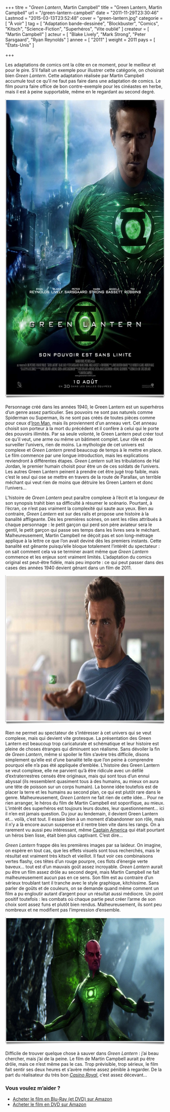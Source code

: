 +++
titre = "<em>Green Lantern</em>, Martin Campbell"
title = "Green Lantern, Martin Campbell"
url = "/green-lantern-campbell"
date = "2011-11-29T23:30:46"
Lastmod = "2015-03-13T23:52:48"
cover = "green-lantern.jpg"
categorie = [ "À voir" ]
tag = [ "Adaptation bande-dessinée", "Blockbuster", "Comics", "Kitsch", "Science-Fiction", "Superhéros", "Vite oublié" ]
createur = [ "Martin Campbell" ]
acteur = [ "Blake Lively", "Mark Strong", "Peter Sarsgaard", "Ryan Reynolds" ]
annee = [ "2011" ]
weight = 2011
pays = [ "États-Unis" ]

+++

<p>Les adaptations de comics ont la côte en ce moment, pour le meilleur et pour le pire. S&rsquo;il fallait un exemple pour illustrer cette catégorie, on choisirait bien <em>Green Lantern</em>. Cette adaptation réalisée par Martin Campbell accumule tout ce qu&rsquo;il ne faut pas faire dans une adaptation de comics. Le film pourra faire office de bon contre-exemple pour les cinéastes en herbe, mais il est à peine supportable, même en le regardant au second degré.</p>
<a href="http://www.allocine.fr/film/fichefilm_gen_cfilm=132150.html"><img class="aligncenter" style="border-style: initial; border-color: initial; border-width: 0px;" src="green-lantern-campbell1.jpg" alt="Green lantern campbell" width="690" height="945" border="0" /></a>
<p>Personnage créé dans les années 1940, le Green Lantern est un superhéros d&rsquo;un genre assez particulier. Ses pouvoirs ne sont pas naturels comme Spiderman ou Superman, ils ne sont pas créés de toutes pièces comme pour ceux d&rsquo;<a href="http://voiretmanger.fr/2010/04/29/iron-man-2-favreau/">Iron Man</a>, mais ils proviennent d&rsquo;un anneau vert. Cet anneau choisit son porteur à la mort du précédent et il confère à celui qui le porte des pouvoirs illimités. Par sa seule volonté, le Green Lantern peut créer tout ce qu&rsquo;il veut, une arme ou même un bâtiment complet. Leur rôle est de surveiller l&rsquo;univers, rien de moins. La mythologie de cet univers est complexe et <em>Green Lantern</em> prend beaucoup de temps à le mettre en place. Le film commence par une longue introduction, mais les explications reviendront à différentes étapes. <em>Green Lantern</em> suit les tribulations de Hal Jordan, le premier humain choisit pour être un de ces soldats de l&rsquo;univers. Les autres Green Lantern peinent à prendre cet être jugé trop faible, mais c&rsquo;est le seul qui ose se mettre en travers de la route de Parallax, un terrible méchant qui veut rien de moins que détruire les Green Lantern et donc l&rsquo;univers…</p>
<p>L&rsquo;histoire de <em>Green Lantern</em> peut paraître complexe à l&rsquo;écrit et la longueur de son synopsis trahit bien sa difficulté à résumer le scénario. Pourtant, à l&rsquo;écran, ce n&rsquo;est pas vraiment la complexité qui saute aux yeux. Bien au contraire, <em>Green Lantern</em> est sur des rails et propose une histoire à la banalité affligeante. Dès les premières scènes, on sent les rôles attribués à chaque personnage : le petit garçon qui perd son père aviateur sera le gentil, le petit garçon qui passe ses temps dans les livres sera le méchant. Malheureusement, Martin Campbell ne déçoit pas et son long-métrage applique à la lettre ce que l&rsquo;on avait deviné dès les premiers instants. Cette banalité est gênante puisqu&rsquo;elle bloque totalement l&rsquo;intérêt du spectateur : on sait comment cela va se terminer avant même que <em>Green Lantern</em> commence et les enjeux sont vraiment limités. L&rsquo;adaptation du comics original est peut-être fidèle, mais peu importe : ce qui peut passer dans des cases des années 1940 devient gênant dans un film de 2011.</p>
<img class="aligncenter" style="border-style: initial; border-color: initial; border-width: 0px;" src="green-lantern-reynolds.jpg" alt="Green lantern reynolds" width="690" height="472" border="0" />
<p>Rien ne permet au spectateur de s&rsquo;intéresser à cet univers qui se veut complexe, mais qui devient vite grotesque. La présentation des Green Lantern est beaucoup trop caricaturale et schématique et leur histoire est pleine de choses étranges qui diminuent son réalisme. Sans dévoiler la fin de <em>Green Lantern</em>, même si spoiler le film s&rsquo;avère très difficile, disons simplement qu&rsquo;elle est d&rsquo;une banalité telle que l&rsquo;on peine à comprendre pourquoi elle n&rsquo;a pas été appliquée d&rsquo;emblée. L&rsquo;histoire des Green Lantern se veut complexe, elle ne parvient qu&rsquo;à être ridicule avec un défilé d&rsquo;extraterrestres censés être originaux, mais qui sont tous d&rsquo;un ennui abyssal (ils ressemblent quasiment tous à des humains, au mieux on aura une tête de poisson sur un corps humain). La bonne idée toutefois est de placer la terre et les humains au second plan, ce qui est plutôt rare dans le genre. Malheureusement, <em>Green Lantern</em> ne fait rien de cette idée… Pour ne rien arranger, le héros du film de Martin Campbell est soporifique, au mieux. L&rsquo;intérêt des superhéros est toujours leurs doutes, leur questionnement… ici il n&rsquo;en est jamais question. Du jour au lendemain, il devient Green Lantern et… voilà, c&rsquo;est tout. Il essaie bien à un moment d&rsquo;abandonner son rôle, mais il n&rsquo;y a là encore aucun suspense et il rentre bien vite dans les rangs. On a rarement vu aussi peu intéressant, même <a href="http://voiretmanger.fr/2011/08/20/captain-america-first-avenger-johnston/">Captain America</a> qui était pourtant un héros bien lisse, était bien plus captivant. C&rsquo;est dire…</p>
<p><em>Green Lantern</em> frappe dès les premières images par sa laideur. On imagine, on espère en tout cas, que les effets visuels sont tous recherchés, mais le résultat est vraiment très kitsch et vieillot. Il faut voir ces combinaisons vertes flashy, ces têtes d&rsquo;un rouge pourpre, ces flots d&rsquo;énergie verte baveux… tout est d&rsquo;un mauvais goût assez incroyable. <em>Green Lantern</em> aurait pu être un film assez drôle au second degré, mais Martin Campbell ne fait malheureusement aucun pas en ce sens. Son film est au contraire d&rsquo;un sérieux troublant tant il tranche avec le style graphique, kitchissime. Sans parler de goûts et de couleurs, on se demande quand même comment un film a pu engloutir autant d&rsquo;argent pour un résultat aussi médiocre. Un point positif toutefois : les combats où chaque partie peut créer l&rsquo;arme de son choix sont assez funs et plutôt bien rendus. Malheureusement, ils sont peu nombreux et ne modifient pas l&rsquo;impression d&rsquo;ensemble.</p>
<img class="aligncenter" style="border-style: initial; border-color: initial; border-width: 0px;" src="campbell-green-lantern.jpg" alt="Campbell green lantern" width="690" height="404" border="0" />
<p>Difficile de trouver quelque chose à sauver dans <em>Green Lantern</em> : j&rsquo;ai beau chercher, mais j&rsquo;ai de la peine. Le film de Martin Campbell aurait pu être drôle, mais ce n&rsquo;est même pas le cas. Trop prévisible, trop sérieux, le film fait sentir ses deux heures et s&rsquo;avère même assez pénible à regarder. De la part du réalisateur du très bon <a href="http://voiretmanger.fr/casino-royale-campbell/" title="Casino Royale, Martin Campbell"><em>Casino Royal</em></a>, c&rsquo;est assez décevant…</p>
<div class="amazon">
<h3>Vous voulez m&rsquo;aider ?</h3>
<ul>
<li><a href="http://www.amazon.fr/gp/product/B005GYJQE6/ref=as_li_ss_tl?ie=UTF8&#038;tag=leblogdenic07-21&#038;linkCode=as2&#038;camp=1642&#038;creative=19458&#038;creativeASIN=B005GYJQE6">Acheter le film en Blu-Ray (et DVD) sur Amazon</a></li>
<li><a href="http://www.amazon.fr/gp/product/B005F49KHK/ref=as_li_ss_tl?ie=UTF8&#038;tag=leblogdenic07-21&#038;linkCode=as2&#038;camp=1642&#038;creative=19458&#038;creativeASIN=B005F49KHK">Acheter le film en DVD sur Amazon</a></li>
</ul>
</div>

